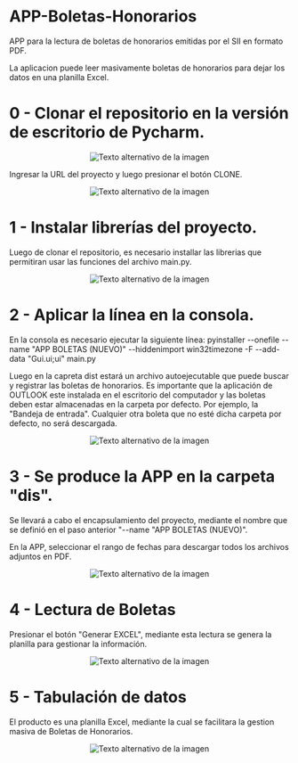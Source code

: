 # APP-Boletas-Honorarios

APP para la lectura de boletas de honorarios emitidas por el SII en formato PDF.

La aplicacion puede leer masivamente boletas de honorarios para dejar los datos en una planilla Excel.

# 0 - Clonar el repositorio en la versión de escritorio de Pycharm.

<div align="center">
    <img src="imagenes/Clonar.png" alt="Texto alternativo de la imagen">
</div>

Ingresar la URL del proyecto y luego presionar el botón CLONE.
<div align="center">
    <img src="imagenes/Clonar-Repo.png" alt="Texto alternativo de la imagen">
</div>

# 1 - Instalar librerías del proyecto.

Luego de clonar el repositorio, es necesario installar las librerias que permitiran usar las funciones del archivo main.py. 

<div align="center">
    <img src="imagenes/Librerias.png" alt="Texto alternativo de la imagen">
</div>


# 2 - Aplicar la línea en la consola.

En la consola es necesario ejecutar la siguiente línea: pyinstaller --onefile --name "APP BOLETAS (NUEVO)" --hiddenimport win32timezone -F --add-data "Gui.ui;ui" main.py

Luego en la capreta dist estará un archivo autoejecutable que puede buscar y registrar las boletas de honorarios. Es importante que la aplicación de OUTLOOK este instalada en el escritorio del computador y las boletas deben estar almacenadas en la carpeta por defecto. Por ejemplo, la "Bandeja de entrada". Cualquier otra boleta que no esté dicha carpeta por defecto, no será descargada.

<div align="center">
    <img src="imagenes/comando.png" alt="Texto alternativo de la imagen">
</div>

# 3 - Se produce la APP en la carpeta "dis".

Se llevará a cabo el encapsulamiento del proyecto, mediante el nombre que se definió en el paso anterior "--name "APP BOLETAS (NUEVO)".

En la APP, seleccionar el rango de fechas para descargar todos los archivos adjuntos en PDF.

<div align="center">
    <img src="imagenes/APP.png" alt="Texto alternativo de la imagen">
</div>

# 4 - Lectura de Boletas

Presionar el botón "Generar EXCEL", mediante esta lectura se genera la planilla para gestionar la información.
<div align="center">
    <img src="imagenes/Generar.png" alt="Texto alternativo de la imagen">
</div>

# 5 - Tabulación de datos

El producto es una planilla Excel, mediante la cual se facilitara la gestion masiva de Boletas de Honorarios.

<div align="center">
    <img src="imagenes/Excel.png" alt="Texto alternativo de la imagen">
</div>
